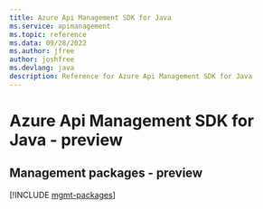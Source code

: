 ```yaml
---
title: Azure Api Management SDK for Java
ms.service: apimanagement
ms.topic: reference
ms.data: 09/28/2022
ms.author: jfree
author: joshfree
ms.devlang: java
description: Reference for Azure Api Management SDK for Java
---
```

# Azure Api Management SDK for Java - preview

## Management packages - preview
[!INCLUDE [mgmt-packages](api-management-mgmt-index.md)]
